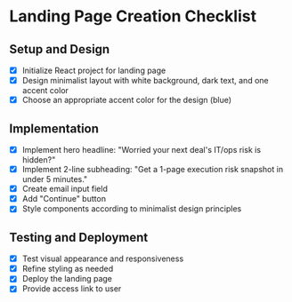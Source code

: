 # Landing Page Creation Checklist

## Setup and Design
- [x] Initialize React project for landing page
- [x] Design minimalist layout with white background, dark text, and one accent color
- [x] Choose an appropriate accent color for the design (blue)

## Implementation
- [x] Implement hero headline: "Worried your next deal's IT/ops risk is hidden?"
- [x] Implement 2-line subheading: "Get a 1-page execution risk snapshot in under 5 minutes."
- [x] Create email input field
- [x] Add "Continue" button
- [x] Style components according to minimalist design principles

## Testing and Deployment
- [x] Test visual appearance and responsiveness
- [x] Refine styling as needed
- [x] Deploy the landing page
- [x] Provide access link to user

